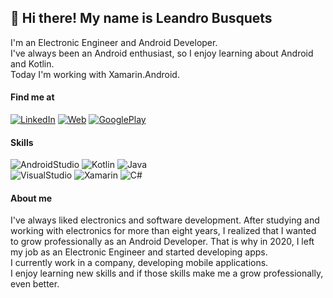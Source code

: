 ## 👋 Hi there! My name is Leandro Busquets

I'm an Electronic Engineer and Android Developer.</br>
I've always been an Android enthusiast, so I enjoy learning about Android and Kotlin. </br>
Today I'm working with Xamarin.Android.</br>
#### Find me at
[![LinkedIn](https://img.shields.io/badge/Leandro_Busquets-0077B5?style=for-the-badge&logo=linkedin&logoColor=white&labelColor=101010)](https://www.linkedin.com/in/leandro_busquets)
[![Web](https://img.shields.io/badge/bulean.dev-0077B5?style=for-the-badge&logo=dev.to&logoColor=white&labelColor=101010)](https://bulean.dev)
[![GooglePlay](https://img.shields.io/badge/GooglePlay-0077B5?style=for-the-badge&logo=google-play&logoColor=white&labelColor=101010)](https://play.google.com/store/apps/developer?id=bulean)
</br>
#### Skills
![AndroidStudio](https://img.shields.io/badge/Android_Studio-3DDC84?style=flat&logo=android-studio&logoColor=white&labelColor=101010)
![Kotlin](https://img.shields.io/badge/kotlin-%230095D5.svg?&style=flat&logo=kotlin&logoColor=white)
![Java](https://img.shields.io/badge/java-%23ED8B00.svg?&style=flat&logo=java&logoColor=white)
</br>
![VisualStudio](https://img.shields.io/badge/Visual_Studio-5C2D91?style=flat&logo=visual-studio&logoColor=white&labelColor=101010)
![Xamarin](https://img.shields.io/badge/Xamarin-0095D5?style=flat&logo=xamarin&logoColor=white&labelColor=101010)
![C#](https://img.shields.io/badge/C%23%20-%23239120.svg?&style=flat&logo=C-sharp&logoColor=white)
</br>
#### About me
I've always liked electronics and software development. After studying and working with electronics for more than eight years, I realized that I wanted to grow professionally as an Android Developer. That is why in 2020, I left my job as an Electronic Engineer and started developing apps.</br>
I currently work in a company, developing mobile applications.</br>
I enjoy learning new skills and if those skills make me a grow professionally, even better.</br>

<!--
I enjoy building things and developing apps.</br>
[![LinkedIn](https://img.shields.io/badge/Leandro_Busquets-0077B5?style=for-the-badge&logo=linkedin&logoColor=white&labelColor=101010)](https://www.linkedin.com/in/leandro_busquets)
[![Web](https://img.shields.io/badge/bulean.dev-14a1f0?style=for-the-badge&logo=dev.to&logoColor=white&labelColor=101010)](https://bulean.dev)
[![GooglePlay](https://img.shields.io/badge/GooglePlay-14a1f0?style=for-the-badge&logo=google-play&logoColor=white&labelColor=101010)](https://bulean.dev)
![Android](https://img.shields.io/badge/Android-3DDC84?style=flat&logo=android&logoColor=white&labelColor=101010)
![AndroidStudio](https://img.shields.io/badge/Android_Studio-3DDC84?style=flat&logo=android-studio&logoColor=white&labelColor=101010)
![IntelliIJDEA](https://img.shields.io/badge/Intellij_IDEA-000000?style=flat&logo=intellij-idea&logoColor=white&labelColor=101010)
![VisualStudio](https://img.shields.io/badge/Visual_Studio-5C2D91?style=flat&logo=visual-studio&logoColor=white&labelColor=101010)
![Kotlin](https://img.shields.io/badge/Kotlin-0095D5?style=flat&logo=kotlin&logoColor=white&labelColor=101010)
![Java](https://img.shields.io/badge/Java-007396?style=flat&logo=java&logoColor=white&labelColor=101010)
![Xamarin](https://img.shields.io/badge/Xamarin-0095D5?style=flat&logo=xamarin&logoColor=white&labelColor=101010)
![Flutter](https://img.shields.io/badge/Flutter-02569B?style=flat&logo=flutter&logoColor=white&labelColor=101010)
![Arduino](https://img.shields.io/badge/-Arduino-00979D?style=for-the-badge&logo=Arduino&logoColor=white)
![Python](https://img.shields.io/badge/python%20-%2314354C.svg?&style=for-the-badge&logo=python&logoColor=white)
![C](https://img.shields.io/badge/c%20-%2300599C.svg?&style=for-the-badge&logo=c&logoColor=white)
![C++](https://img.shields.io/badge/c++%20-%2300599C.svg?&style=for-the-badge&logo=c%2B%2B&ogoColor=white)
![C#](https://img.shields.io/badge/c%23%20-%23239120.svg?&style=for-the-badge&logo=c-sharp&logoColor=white)
![Java](https://img.shields.io/badge/java-%23ED8B00.svg?&style=for-the-badge&logo=java&logoColor=white)
![Kotlin](https://img.shields.io/badge/kotlin-%230095D5.svg?&style=for-the-badge&logo=kotlin&logoColor=white)
![Dart](https://img.shields.io/badge/dart-%230175C2.svg?&style=for-the-badge&logo=dart&logoColor=white)
-->
